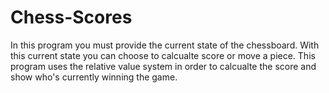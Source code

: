 # Chess-Scores

In this program you must provide the current state of the chessboard. With this current state you can choose to calcualte score or move a piece. This program uses the relative value system in order to calcualte the score and show who's currently winning the game.
